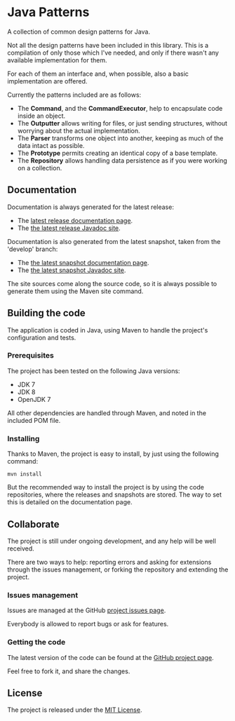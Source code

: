 # Java Patterns
A collection of common design patterns for Java.

Not all the design patterns have been included in this library. This is a compilation of only those which I've needed, and only if there wasn't any available implementation for them. 

For each of them an interface and, when possible, also a basic implementation are offered.

Currently the patterns included are as follows:
- The **Command**, and the **CommandExecutor**, help to encapsulate code inside an object.
- The **Outputter** allows writing for files, or just sending structures, without worrying about the actual implementation.
- The **Parser** transforms one object into another, keeping as much of the data intact as possible.
- The **Prototype** permits creating an identical copy of a base template.
- The **Repository** allows handling data persistence as if you were working on a collection.

## Documentation
Documentation is always generated for the latest release:

- The [latest release documentation page][site-release].
- The [the latest release Javadoc site][javadoc-release].

Documentation is also generated from the latest snapshot, taken from the 'develop' branch:

- The [the latest snapshot documentation page][site-develop].
- The [the latest snapshot Javadoc site][javadoc-develop].

The site sources come along the source code, so it is always possible to generate them using the Maven site command.

## Building the code
The application is coded in Java, using Maven to handle the project's configuration and tests.

### Prerequisites
The project has been tested on the following Java versions:
* JDK 7
* JDK 8
* OpenJDK 7

All other dependencies are handled through Maven, and noted in the included POM file.

### Installing

Thanks to Maven, the project is easy to install, by just using the following command:

```mvn install```

But the recommended way to install the project is by using the code repositories, where the releases and snapshots are stored. The way to set this is detailed on the documentation page.

## Collaborate

The project is still under ongoing development, and any help will be well received.

There are two ways to help: reporting errors and asking for extensions through the issues management, or forking the repository and extending the project.

### Issues management
Issues are managed at the GitHub [project issues page][issues].

Everybody is allowed to report bugs or ask for features.

### Getting the code
The latest version of the code can be found at the [GitHub project page][scm].

Feel free to fork it, and share the changes.

## License
The project is released under the [MIT License][license].

[issues]: https://github.com/Bernardo-MG/java-patterns/issues
[javadoc-develop]: http://docs.wandrell.com/development/maven/java-patterns/apidocs
[javadoc-release]: http://docs.wandrell.com/maven/java-patterns/apidocs
[license]: http://www.opensource.org/licenses/mit-license.php
[scm]: http://github.com/Bernardo-MG/java-patterns
[site-develop]: http://docs.wandrell.com/development/maven/java-patterns
[site-release]: http://docs.wandrell.com/maven/java-patterns
